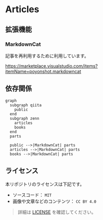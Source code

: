 # Articles


## 拡張機能

### MarkdownCat

記事を再利用するために利用しています。

https://marketplace.visualstudio.com/items?itemName=poyonshot.markdowncat


## 依存関係

```mermaid
graph
  subgraph qiita
    public
  end
  subgraph zenn
    articles
    books
  end
  parts

  public -->|MarkdownCat| parts
  articles -->|MarkdownCat| parts
  books -->|MarkdownCat| parts
```


## ライセンス

本リポジトリのライセンスは下記です。

- ソースコード： `MIT`
- 画像や文章などのコンテンツ： `CC BY 4.0`

> 詳細は [LICENSE](./LICENSE) を確認してください。
